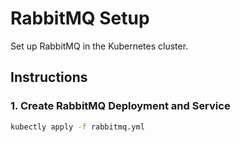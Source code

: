 # RabbitMQ Setup

Set up RabbitMQ in the Kubernetes cluster.

## Instructions

### 1. Create RabbitMQ Deployment and Service

~~~bash
kubectly apply -f rabbitmq.yml
~~~

